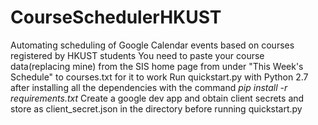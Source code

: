 # CourseSchedulerHKUST
Automating scheduling of Google Calendar events based on courses registered by HKUST students
You need to paste your course data(replacing mine) from the SIS home page from under "This Week's Schedule" 
to courses.txt for it to work
Run quickstart.py with Python 2.7 after installing all the dependencies with the command _pip install -r requirements.txt_
Create a google dev app and obtain client secrets and store as client_secret.json in the directory before running quickstart.py

